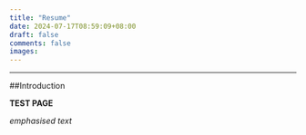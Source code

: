 ```yaml
---
title: "Resume"
date: 2024-07-17T08:59:09+08:00
draft: false
comments: false
images:
---
```

---

##Introduction

**TEST PAGE**

*emphasised text*

